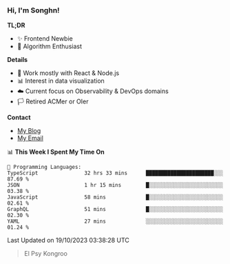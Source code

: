 ### Hi, I'm Songhn!

**TL;DR**

- ✨ Frontend Newbie
- 🎈 Algorithm Enthusiast

**Details**

- 🎯 Work mostly with React & Node.js
- 📊 Interest in data visualization
- ☁️ Current focus on Observability & DevOps domains
- 🏳️ Retired ACMer or OIer

**Contact**
- [My Blog](https://blog.songhn.com)
- [My Email](mailto:songhn233@gmail.com)

<!--START_SECTION:waka-->
📊 **This Week I Spent My Time On** 

```text
💬 Programming Languages: 
TypeScript               32 hrs 33 mins      ██████████████████████░░░   87.69 % 
JSON                     1 hr 15 mins        █░░░░░░░░░░░░░░░░░░░░░░░░   03.38 % 
JavaScript               58 mins             █░░░░░░░░░░░░░░░░░░░░░░░░   02.61 % 
GraphQL                  51 mins             █░░░░░░░░░░░░░░░░░░░░░░░░   02.30 % 
YAML                     27 mins             ░░░░░░░░░░░░░░░░░░░░░░░░░   01.24 % 
```


 Last Updated on 19/10/2023 03:38:28 UTC
<!--END_SECTION:waka-->

> El Psy Kongroo
